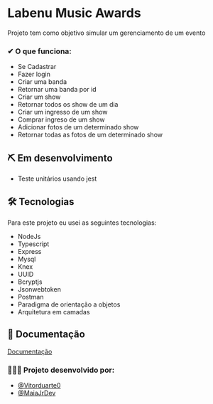 # Labenu Music Awards

Projeto tem como objetivo simular um gerenciamento de um evento

### ✔ O que funciona:
- Se Cadastrar
- Fazer login
- Criar uma banda
- Retornar uma banda por id
- Criar um show
- Retornar todos os show de um dia
- Criar um ingresso de um show
- Comprar ingreso de um show
- Adicionar fotos de um determinado show
- Retornar todas as fotos de um determinado show

## ⛏️ Em desenvolvimento
- Teste unitários usando jest



## 🛠 Tecnologias

Para este projeto eu usei as seguintes tecnologias:

- NodeJs
- Typescript
- Express
- Mysql
- Knex
- UUID
- Bcryptjs
- Jsonwebtoken
- Postman
- Paradigma de orientação a objetos
- Arquitetura em camadas



## 📃 Documentação

[Documentação](https://documenter.getpostman.com/view/19296508/UyxjG6Cn)


### 👩‍💻👨‍ Projeto desenvolvido por:

- [@Vitorduarte0](https://github.com/Vitorduarte0)
- [@MaiaJrDev](https://github.com/MaiaJrDev)


